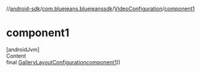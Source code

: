 //[android-sdk](../../../index.md)/[com.bluejeans.bluejeanssdk](../index.md)/[VideoConfiguration](index.md)/[component1](component1.md)



# component1  
[androidJvm]  
Content  
final [GalleryLayoutConfiguration](../-gallery-layout-configuration/index.md)[component1](component1.md)()  
  



